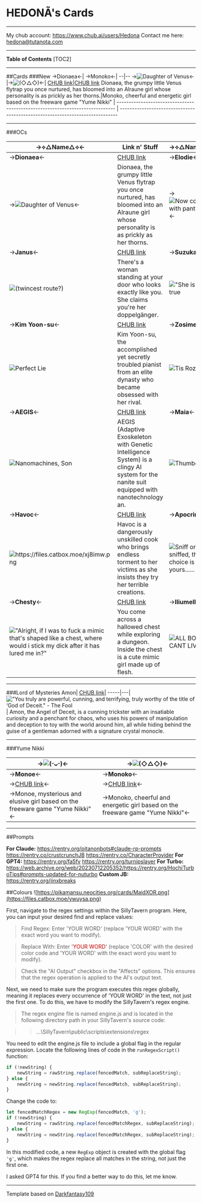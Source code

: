# HEDONÃ's Cards
***

My chub account: https://www.chub.ai/users/Hedona
Contact me here: hedona@tutanota.com

***
**Table of Contents**
[TOC2]
***
##Cards
###New
->Dionaea<-| ->Monoko<-| 
--|--
->![Daughter of Venus](https://files.catbox.moe/5dx3pc.png)<- |->![(◇△◇)](https://files.catbox.moe/uwmkgd.png)<-|
[CHUB link](https://www.chub.ai/characters/Hedona/dionaea-49a66d41)|[CHUB link](https://www.chub.ai/characters/Hedona/monoko-04e0c1f9)
Dionaea, the grumpy little Venus flytrap you once nurtured, has bloomed into an Alraune girl whose personality is as prickly as her thorns.|Monoko, cheerful and energetic girl based on the freeware game "Yume Nikki" |
----------------------------------------------------------------------------- | -----------------------------------------------------------------------------




***
###OCs

->⟡△Name△⟡<- | Link n' Stuff | ->⟡△Name△⟡<- | Link n' Stuff
------ | ------ | -- | -----
->**Dionaea**<-|[CHUB link](https://www.chub.ai/characters/Hedona/dionaea-49a66d41)| ->**Elodie**<-|[CHUB link](https://www.chub.ai/characters/Hedona/elodie-c200efd0)
->![Daughter of Venus](https://files.catbox.moe/5dx3pc.png)<- |Dionaea, the grumpy little Venus flytrap you once nurtured, has bloomed into an Alraune girl whose personality is as prickly as her thorns.|->![Now comes with pantyhose!](https://files.catbox.moe/rxulbg.png)<-|Elodie, a professional and shrewd businesswoman, is engaged in a conversation with a particularly chatty client.
->**Janus**<-| [CHUB link](https://www.chub.ai/characters/Hedona/janus-52395319)  | ->**Suzuka**<- | [CHUB link](https://www.chub.ai/characters/Hedona/suzuka-1fcac18a)
 ![(twincest route?)](https://files.catbox.moe/prwzl9.png) |  There's a woman standing at your door who looks exactly like you. She claims you're her doppelgänger. |  !["She is cool" = true](https://files.catbox.moe/hpxqst.png) | Suzuka is a fiery, thrill-seeking street racer fueled by adrenaline and danger.
->**Kim Yoon-su**<- | [CHUB link](https://www.chub.ai/characters/Hedona/kim-yoon-su-cf4948e5/) | ->**Zosime**<- | [CHUB link](https://www.chub.ai/characters/Hedona/zosime-c961bff0)
![Perfect Lie](https://files.catbox.moe/bpbn6h.png) | Kim Yoon-su, the accomplished yet secretly troubled pianist from an elite dynasty who became obsessed with her rival. | ![Tis Rozain!](https://files.catbox.moe/wlrs7a.png) | In the shadows of the ancient estate, a brilliant anatomist twists flesh into macabre art. Can beauty be sculpted from blood and bone?
->**AEGIS**<- | [CHUB link](https://www.chub.ai/characters/Hedona/80dd857e-39d6-420f-8a05-93709e6daedc/) | ->**Maia**<- | [CHUB link](https://www.chub.ai/characters/Hedona/1528a882-6ee1-4be8-af6f-fe65524e13ac)
![Nanomachines, Son](https://files.catbox.moe/1n86y2.png) | AEGIS (Adaptive Exoskeleton with Genetic Intelligence System) is a clingy AI system for the nanite suit equipped with nanotechnology an. | ![Thumbelina](https://files.catbox.moe/s5ie4o.png) | A lively, melodramatic minigirl who craves adventure and lavish pampering.
->**Havoc**<- | [CHUB link](https://www.chub.ai/characters/Hedona/40d658c1-ae5b-4b35-be21-ee52f550f13d) | ->**Apocrine**<- | [CHUB link](https://chub.ai/characters/Hedona/Apocrine/main)
![https://files.catbox.moe/xj8imw.png ](https://files.catbox.moe/qlqyyz.png) | Havoc is a dangerously unskilled cook who brings endless torment to her victims as she insists they try her terrible creations. | ![Sniff or be sniffed, the choice is yours......](https://files.catbox.moe/ymm2bq.png) | Apocrine Fetorosa is an eccentric, self-proclaimed armpit connoisseur extraordinaire. 
->**Chesty**<- | [CHUB link](https://www.chub.ai/characters/Hedona/chesty-f5f72e72) | ->**Iliumelle**<- | [CHUB link](https://www.chub.ai/characters/Hedona/iliumelle-4a1ff9ec)
!["Alright, if I was to fuck a mimic that's shaped like a chest, where would i stick my dick after it has lured me in?"](https://files.catbox.moe/u33b7k.png) | You come across a hallowed chest while exploring a dungeon. Inside the chest is a cute mimic girl made up of flesh. | ![ALL BODY CANT LIVING](https://files.catbox.moe/oz89fk.png) | Spooky Sexy Skeleton



***

###Lord of Mysteries
Amon| [CHUB link](https://www.chub.ai/characters/Hedona/amon-550d7dd2)|
-----|---|
!["You truly are powerful, cunning, and terrifying, truly worthy of the title of ‘God of Deceit." - The Fool](https://files.catbox.moe/r85zgx.png)| Amon, the Angel of Deceit, is a cunning trickster with an insatiable curiosity and a penchant for chaos, who uses his powers of manipulation and deception to toy with the world around him, all while hiding behind the guise of a gentleman adorned with a signature crystal monocle.

***

###Yume Nikki


->![(ᵕᴗᵕ)](https://files.catbox.moe/16o12i.png)<-|->![(◇△◇)](https://files.catbox.moe/uwmkgd.png)<-
---|---
->**Monoe**<-| ->**Monoko**<-
->[CHUB link](https://www.chub.ai/characters/Hedona/monoe-753432ac)<-|->[CHUB link](https://www.chub.ai/characters/Hedona/monoko-04e0c1f9)<-
->Monoe, mysterious and elusive girl based on the freeware game "Yume Nikki"<-|->Monoko, cheerful and energetic girl based on the freeware game "Yume Nikki"<-



***
##Prompts

**For Claude:**
https://rentry.org/pitanonbots#claude-rp-prompts
https://rentry.co/crustcrunchJB
https://rentry.co/CharacterProvider
**For GPT4:**
https://rentry.org/fa5fv
https://rentry.org/turnipslayer
**For Turbo:**
https://web.archive.org/web/20230712205352/https://rentry.org/HochiTurboTips#prompts-updated-for-nuturbo
**Custom JB:**
https://rentry.org/jinxbreaks

##Colours
![https://pikamansu.neocities.org/cards/MaidXOR.png](https://files.catbox.moe/ywuysa.png)

First, navigate to the regex settings within the SillyTavern program. Here, you can input your desired find and replace values:

>Find Regex: Enter 'YOUR WORD' (replace 'YOUR WORD' with the exact word you want to modify).

>Replace With: Enter '<font color=COLOR>YOUR WORD</font>' (replace 'COLOR' with the desired color code and 'YOUR WORD' with the exact word you want to modify).

>Check the "AI Output" checkbox in the "Affects" options. This ensures that the regex operation is applied to the AI's output text.

Next, we need to make sure the program executes this regex globally, meaning it replaces every occurrence of 'YOUR WORD' in the text, not just the first one. To do this, we have to modify the SillyTavern's regex engine.
>The regex engine file is named engine.js and is located in the following directory path in your SillyTavern's source code:

>>...\SillyTavern\public\scripts\extensions\regex

You need to edit the engine.js file to include a global flag in the regular expression.
Locate the following lines of code in the `runRegexScript()` function:

```javascript
if (!newString) {
    newString = rawString.replace(fencedMatch, subReplaceString);
} else {
    newString = newString.replace(fencedMatch, subReplaceString);
}
```

Change the code to:

```javascript
let fencedMatchRegex = new RegExp(fencedMatch, 'g');
if (!newString) {
    newString = rawString.replace(fencedMatchRegex, subReplaceString);
} else {
    newString = newString.replace(fencedMatchRegex, subReplaceString);
}
```

In this modified code, a new `RegExp` object is created with the global flag `'g'`, which makes the regex replace all matches in the string, not just the first one.

I asked GPT4 for this. If you find a better way to do this, let me know.

***

Template based on [Darkfantasy109](https://rentry.org/botmaker_template/edit)